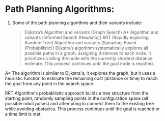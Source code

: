 # Path Planning Algorithms:
1. Some of the path planning algorithms and their variants include:
   > Dijkstra’s Algorithm and variants (Graph Search)
   > A* Algorithm and variants (Informed Search (Heuristic))
   > RRT (Rapidly exploring Random Tree) Algorithm and variants (Sampling-Based (Probabilistic))
   Dijkstra’s algorithm systematically explores all possible paths in a graph, assigning distances to each node. It prioritizes visiting the node with the currently shortest distance estimate. This process continues until the goal node is reached.

A* The algorithm  is similar to Dijkstra's, it explores the graph, but it uses a heuristic function to estimate the remaining cost (distance or time) to reach the goal from any point in the search space.

RRT Algorithm's probabilistic approach builds a tree structure from the starting point, randomly sampling points in the configuration space (all possible robot poses) and attempting to connect them to the existing tree while avoiding obstacles. This process continues until the goal is reached or a time limit is met.

   
